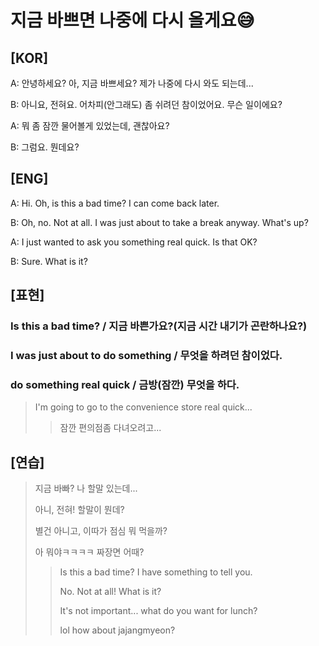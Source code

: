 # 지금 바쁘면 나중에 다시 올게요😅

## [KOR]

A: 안녕하세요? 아, 지금 바쁘세요? 제가 나중에 다시 와도 되는데...

B: 아니요, 전혀요. 어차피(안그래도) 좀 쉬려던 참이었어요. 무슨 일이에요?

A: 뭐 좀 잠깐 물어볼게 있었는데, 괜찮아요?

B: 그럼요. 뭔데요?

## [ENG]

A: Hi. Oh, is this a bad time? I can come back later.

B: Oh, no. Not at all. I was just about to take a break anyway. What's up?

A: I just wanted to ask you something real quick. Is that OK?

B: Sure. What is it?

## [표현]

### Is this a bad time? / 지금 바쁜가요?(지금 시간 내기가 곤란하나요?)

### I was just about to do something / 무엇을 하려던 참이었다.

### do something real quick / 금방(잠깐) 무엇을 하다.

> I'm going to go to the convenience store real quick...
>
> > 잠깐 편의점좀 다녀오려고...



## [연습]

> 지금 바빠? 나 할말 있는데...
>
> 아니, 전혀! 할말이 뭔데?
>
> 별건 아니고, 이따가 점심 뭐 먹을까?
>
> 아 뭐야ㅋㅋㅋㅋ 짜장면 어때?
>
> > Is this a bad time? I have something to tell you.
> >
> > No. Not at all! What is it?
> >
> > It's not important... what do you want for lunch?
> >
> > lol how about jajangmyeon?
